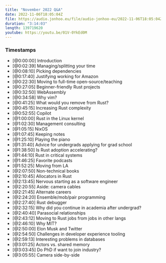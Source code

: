 ```yaml
---
title: "November 2022 Q&A"
date: 2022-11-06T18:05:04Z
file: https://audio.jonhoo.eu/file/audio-jonhoo-eu/2022-11-06T18:05:04Z.mp3
duration: "3:14:03"
length: 139719620
youtube: https://youtu.be/01V-0YkEd0M
---
```


### Timestamps

- [@0:00:00] Introduction
- [@0:02:39] Managing/splitting your time
- [@0:08:10] Picking dependencies
- [@0:17:40] Justifying working for Amazon
- [@0:22:30] Moving to full-time open-source/teaching
- [@0:27:05] Beginner-friendly Rust projects
- [@0:32:50] WebAssembly
- [@0:34:58] Why vim?
- [@0:41:25] What would you remove from Rust?
- [@0:45:15] Increasing Rust complexity
- [@0:52:55] Copilot
- [@1:00:00] Rust in the Linux kernel
- [@1:02:30] Management consulting
- [@1:05:15] NixOS
- [@1:07:45] Keeping notes
- [@1:25:10] Playing the piano
- [@1:31:40] Advice for undergrads applying for grad school
- [@1:38:50] Is Rust adoption accelerating?
- [@1:44:10] Rust in critical systems
- [@1:46:25] Favorite podcasts
- [@1:52:25] Moving from LA
- [@2:07:50] Non-technical books
- [@2:10:45] Allocators in Rust
- [@2:13:45] Nervous starting as a software engineer
- [@2:20:55] Aside: camera cables
- [@2:21:45] Alternate careers
- [@2:24:20] Ensemble/mob/pair programming
- [@2:27:40] Rust debugger
- [@2:32:15] Why did you continue in academia after undergrad?
- [@2:40:40] Parasocial relationships
- [@2:43:12] Moving to Rust jobs from jobs in other langs
- [@2:46:10] Why MIT?
- [@2:50:00] Elon Musk and Twitter
- [@2:54:50] Challenges in developer experience tooling
- [@2:59:13] Interesting problems in databases
- [@3:01:25] Actors vs. shared memory
- [@3:03:45] Do PhD if want to join industry?
- [@3:05:55] Camera side-by-side
